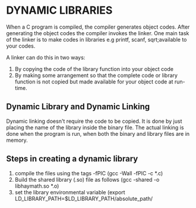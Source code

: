 # DYNAMIC LIBRARIES

When a C program is compiled, the compiler generates object codes. After generating the object codes the compiler invokes the linker. One main task of the linker is to make codes in libraries e.g printf, scanf, sqrt;available to your codes.

A linker can do this in two ways:
1. By copying the code of the library function into your object code
2. By making some arrangement so that the complete code or library function is not copied but made available for your object code at run-time.

## Dynamic Library and Dynamic Linking

Dynamic linking doesn't require the code to be copied. It is done by just placing the name of the library inside the binary file. The actual linking is done when the program is run, when both the binary and library files are in memory.


## Steps in creating a dynamic library
1. compile the files using the tags -fPIC (gcc -Wall -fPIC -c *.c)
2. Build the shared library (.so) file as follows (gcc -shared -o libhaymath.so *.o)
3. set the library environmental variable (export LD_LIBRARY_PATH=$LD_LIBRARY_PATH/absolute_path/
